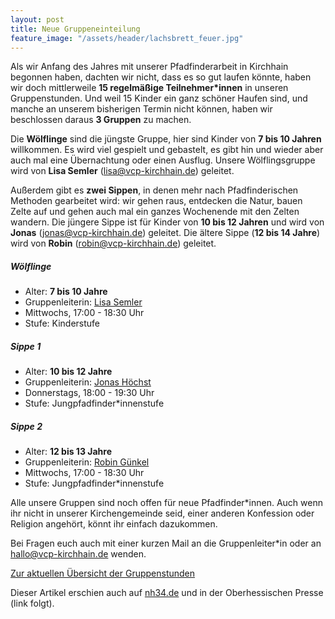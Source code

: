 ```yaml
---
layout: post
title: Neue Gruppeneinteilung
feature_image: "/assets/header/lachsbrett_feuer.jpg"
---
```


Als wir Anfang des Jahres mit unserer Pfadfinderarbeit in Kirchhain begonnen haben, dachten wir nicht, dass es so gut laufen könnte, haben wir doch mittlerweile **15 regelmäßige Teilnehmer\*innen** in unseren Gruppenstunden. Und weil 15 Kinder ein ganz schöner Haufen sind, und manche an unserem bisherigen Termin nicht können, haben wir beschlossen daraus **3 Gruppen** zu machen. 

Die **Wölflinge** sind die jüngste Gruppe, hier sind Kinder von **7 bis 10 Jahren** willkommen. Es wird viel gespielt und gebastelt, es gibt hin und wieder aber auch mal eine Übernachtung oder einen Ausflug. Unsere Wölflingsgruppe wird von **Lisa Semler** ([lisa@vcp-kirchhain.de](mailto:lisa@vcp-kirchhain.de)) geleitet.

Außerdem gibt es **zwei Sippen**, in denen mehr nach Pfadfinderischen Methoden gearbeitet wird: wir gehen raus, entdecken die Natur, bauen Zelte auf und gehen auch mal ein ganzes Wochenende mit den Zelten wandern. Die jüngere Sippe ist für Kinder von **10 bis 12 Jahren** und wird von **Jonas** ([jonas@vcp-kirchhain.de](mailto:jonas@vcp-kirchhain.de)) geleitet. Die ältere Sippe (**12 bis 14 Jahre**) wird von **Robin** ([robin@vcp-kirchhain.de](mailto:robin@vcp-kirchhain.de)) geleitet.

##### Wölflinge 

- Alter: **7 bis 10 Jahre**
- Gruppenleiterin: [Lisa Semler](mailto:lisa@vcp-kirchhain.de)
- Mittwochs, 17:00 - 18:30 Uhr
- Stufe: Kinderstufe

##### Sippe 1

- Alter: **10 bis 12 Jahre**
- Gruppenleiterin: [Jonas Höchst](mailto:jonas@vcp-kirchhain.de)
- Donnerstags, 18:00 - 19:30 Uhr
- Stufe: Jungpfadfinder*innenstufe


##### Sippe 2

- Alter: **12 bis 13 Jahre**
- Gruppenleiterin: [Robin Günkel](mailto:robin@vcp-kirchhain.de)
- Mittwochs, 17:00 - 18:30 Uhr
- Stufe: Jungpfadfinder*innenstufe

Alle unsere Gruppen sind noch offen für neue Pfadfinder\*innen. Auch wenn ihr nicht in unserer Kirchengemeinde seid, einer anderen Konfession oder Religion angehört, könnt ihr einfach dazukommen.

Bei Fragen euch auch mit einer kurzen Mail an die Gruppenleiter\*in oder an [hallo@vcp-kirchhain.de](mailto:hallo@vcp-kirchhain.de) wenden.

[Zur aktuellen Übersicht der Gruppenstunden](/gruppen/)


Dieser Artikel erschien auch auf [nh34.de](https://nh24.de/2019/05/14/kirchhainer-pfadfindergruppen-erfreuen-sich-starker-nachfrage/) und in der Oberhessischen Presse (link folgt).